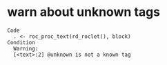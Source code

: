 # warn about unknown tags

    Code
      . <- roc_proc_text(rd_roclet(), block)
    Condition
      Warning:
      [<text>:2] @unknown is not a known tag

